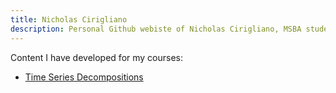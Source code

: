 ```yaml
---
title: Nicholas Cirigliano
description: Personal Github webiste of Nicholas Cirigliano, MSBA student at The College of William & Mary
---
```


Content I have developed for my courses: 

 - [Time Series Decompositions](/TimeSeries/index.md)
